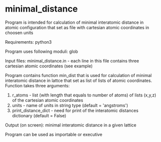 # minimal_distance
Program is intended for calculation of minimal interatomic distance in atomic configuration that set as 
file with cartesian atomic coordinates in choosen units

Requirements: python3

Program uses following moduli:
glob

Input files:
minimal_distance.in - each line in this file contains three cartesian atomic coordinates (see example)

Program contains function min_dist that is used for calculation of minimal interatomic distance 
in lattce that set as list of lists of atomic coordinates. Function takes three arguments:
1) r_atoms - list (with length that equals to number of atoms) of lists (x,y,z) of the cartesian atomic coordinates
2) units - name of units in string type (default = 'angstroms')
3) print_distance_dict - need for print of the interatomic distances dictionary (default = False)

Output (on screen): minimal interatomic distance in a given lattice 

Program can be used as importable or executive
